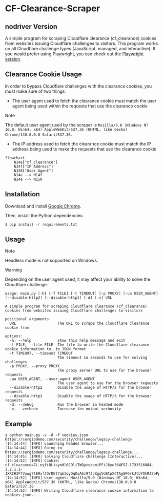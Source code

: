 # CF-Clearance-Scraper

## nodriver Version
A simple program for scraping Cloudflare clearance (cf_clearance) cookies from websites issuing Cloudflare challenges to visitors. This program works on all Cloudflare challenge types (JavaScript, managed, and interactive). If you would prefer using Playwright, you can check out the [Playwright version](https://github.com/Xewdy444/CF-Clearance-Scraper/tree/playwright).


## Clearance Cookie Usage
In order to bypass Cloudflare challenges with the clearance cookies, you must make sure of two things:

- The user agent used to fetch the clearance cookie must match the user agent being used within the requests that use the clearance cookie
> [!NOTE]
> The default user agent used by the scraper is `Mozilla/5.0 (Windows NT 10.0; Win64; x64) AppleWebKit/537.36 (KHTML, like Gecko) Chrome/130.0.0.0 Safari/537.36`.
- The IP address used to fetch the clearance cookie must match the IP address being used to make the requests that use the clearance cookie

```mermaid
flowchart
	N14e["cf_clearance"]
	N14f["IP Address"]
	N150["User Agent"]
	N14e --> N14f
	N14e --> N150
```

## Installation
Download and install [Google Chrome](https://www.google.com/chrome/index.html).

Then, install the Python dependencies:

    $ pip install -r requirements.txt

## Usage
> [!NOTE]
> Headless mode is not supported on Windows.

> [!WARNING]
> Depending on the user agent used, it may affect your ability to solve the Cloudflare challenge.

```
usage: main.py [-h] [-f FILE] [-t TIMEOUT] [-p PROXY] [-ua USER_AGENT] [--disable-http2] [--disable-http3] [-d] [-v] URL

A simple program for scraping Cloudflare clearance (cf_clearance) cookies from websites issuing Cloudflare challenges to visitors

positional arguments:
  URL                   The URL to scrape the Cloudflare clearance cookie from

options:
  -h, --help            show this help message and exit
  -f FILE, --file FILE  The file to write the Cloudflare clearance cookie information to, in JSON format
  -t TIMEOUT, --timeout TIMEOUT
                        The timeout in seconds to use for solving challenges
  -p PROXY, --proxy PROXY
                        The proxy server URL to use for the browser requests
  -ua USER_AGENT, --user-agent USER_AGENT
                        The user agent to use for the browser requests
  --disable-http2       Disable the usage of HTTP/2 for the browser requests
  --disable-http3       Disable the usage of HTTP/3 for the browser requests
  -d, --debug           Run the browser in headed mode
  -v, --verbose         Increase the output verbosity
```

## Example
    $ python main.py -v -d -f cookies.json https://sergiodemo.com/security/challenge/legacy-challenge
    [14:14:44] [INFO] Launching headed browser...
    [14:14:44] [INFO] Going to https://sergiodemo.com/security/challenge/legacy-challenge...
    [14:14:45] [INFO] Solving Cloudflare challenge [Interactive]...
    [14:14:52] [INFO] Cookie: cf_clearance=7L.nyfi8LisynHl0JDliTWQpzszoniPFiJ6yu564FSI-1733516084-1.2.1.1-JXRIHIFfVwwg7t69xfJQrDEt7qbIqyDqOqA6z9TJcKgqVdBtpXCTAgSFGrkJtbYQhRJ7oPpuV7fnc3nQWLYF.DjWXRDnSw1eIgDXgk.YEvO4rPFoCzpFzRzLc7RHKheqRC6Wjra9XXyUlnsZYply5PBH2DkUdSC7xvMSBuvEZdVF5fZltP2IHnZy7qDLasySHtK767PCeBLLi48JyHaJMP0F4armNtdC2KESCTugb8j4zlZSmOZDKf.FkgYiFimyifWNpMTMoXv7Olyo5FSZf5dRPacV98gRwE2youzznSTfqEyyxLOSlGlkQQ48f1o.LusvnM4g1_G6HBfDuZQPagGuPUwaUo6CXa4UXjAUMi_cuzRVYc8TfR9Vr2I0fvPH.AbG2ZRcbCW8NTKiuWnVbCj1o6b6VrRvCeK8EZtpUGg
    [14:14:52] [INFO] User agent: Mozilla/5.0 (Windows NT 10.0; Win64; x64) AppleWebKit/537.36 (KHTML, like Gecko) Chrome/130.0.0.0 Safari/537.36
    [14:14:52] [INFO] Writing Cloudflare clearance cookie information to cookies.json...
